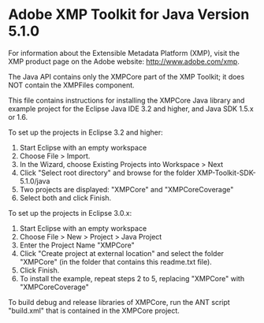 Adobe XMP Toolkit for Java Version 5.1.0
========================================

For information about the Extensible Metadata Platform (XMP), 
visit the XMP product page on the Adobe website: http://www.adobe.com/xmp.

The Java API contains only the XMPCore part of the XMP Toolkit;
it does NOT contain the XMPFiles component.

This file contains instructions for installing the XMPCore Java library
and example project for the Eclipse Java IDE 3.2 and higher,
and Java SDK 1.5.x or 1.6. 


To set up the projects in Eclipse 3.2 and higher:

1. Start Eclipse with an empty workspace
2. Choose  File > Import.
3. In the Wizard, choose Existing Projects into Workspace > Next
3. Click "Select root directory" and browse for the folder XMP-Toolkit-SDK-5.1.0/java
4. Two projects are displayed: "XMPCore" and "XMPCoreCoverage"
5. Select both and click Finish.


To set up the projects in Eclipse 3.0.x:

1. Start Eclipse with an empty workspace
2. Choose File > New > Project > Java Project
3. Enter the Project Name "XMPCore"
4. Click "Create project at external location" and select the folder "XMPCore" 
   (in the folder that contains this readme.txt file).
5. Click Finish.
6. To install the example, repeat steps 2 to 5, replacing "XMPCore" with "XMPCoreCoverage"


To build debug and release libraries of XMPCore, run the ANT script "build.xml" 
that is contained in the XMPCore project.
